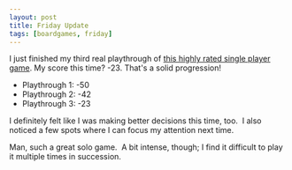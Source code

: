 ```yaml
---
layout: post
title: Friday Update
tags: [boardgames, friday]
---
```


I just finished my third real playthrough of <a href="https://boardgamegeek.com/geeklist/182648/item/3594862#item3594862">this highly rated single player game</a>. My score this time? -23. That's a solid progression!
<ul>
	<li>Playthrough 1: -50</li>
	<li>Playthrough 2: -42</li>
	<li>Playthrough 3: -23</li>
</ul>
I definitely felt like I was making better decisions this time, too.  I also noticed a few spots where I can focus my attention next time.

Man, such a great solo game.  A bit intense, though; I find it difficult to play it multiple times in succession.